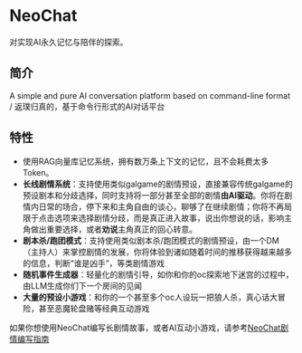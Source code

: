 # NeoChat
对实现AI永久记忆与陪伴的探索。

## 简介

A simple and pure AI conversation platform based on command-line format / 返璞归真的，基于命令行形式的AI对话平台

## 特性

- 使用RAG向量库记忆系统，拥有数万条上下文的记忆，且不会耗费太多Token。
- **长线剧情系统**：支持使用类似galgame的剧情预设，直接兼容传统galgame的预设剧本和分歧选择，同时支持将一部分甚至全部的剧情**由AI驱动**。你将在剧情内日常的场合，停下来和主角自由的谈心，聊够了在继续剧情；你将不再局限于点击选项来选择剧情分歧，而是真正进入故事，说出你想说的话，影响主角做出重要选择，或者**劝说**主角真正的回心转意。
- **剧本杀/跑团模式**：支持使用类似剧本杀/跑团模式的剧情预设，由一个DM（主持人）来掌控剧情的发展，你将体验到诸如随着时间的推移获得越来越多的信息，判断“谁是凶手”，等类剧情游戏
- **随机事件生成器**：轻量化的剧情引导，如你和你的oc探索地下迷宫的过程中，由LLM生成你们下一个房间的见闻
- **大量的预设小游戏**：和你的一个甚至多个oc人设玩一把狼人杀，真心话大冒险，甚至恶魔轮盘赌等经典互动游戏

如果你想使用NeoChat编写长剧情故事，或者AI互动小游戏，请参考[NeoChat剧情编写指南](https://github.com/T-Auto/NeoChat/blob/main/NeoChat%20%E5%89%A7%E6%83%85%E5%88%9B%E4%BD%9C%E6%8C%87%E5%8D%97.md)
